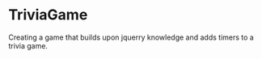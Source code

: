 # TriviaGame

Creating a game that builds upon jquerry knowledge and adds timers to a trivia game. 

